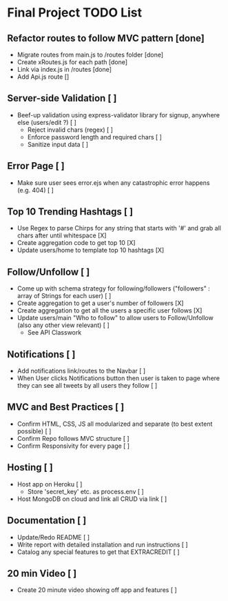 # Final Project TODO List

## Refactor routes to follow MVC pattern [done]
- Migrate routes from main.js to /routes folder [done]
- Create xRoutes.js for each path [done]
- Link via index.js in /routes [done]
- Add Api.js route []

## Server-side Validation [ ]
- Beef-up validation using express-validator library for signup, anywhere else (users/edit ?) [ ]
    - Reject invalid chars (regex) [ ]
    - Enforce password length and required chars [ ]
    - Sanitize input data [ ]

## Error Page [ ]
- Make sure user sees error.ejs when any catastrophic error happens (e.g. 404) [ ]

## Top 10 Trending Hashtags [ ]
- Use Regex to parse Chirps for any string that starts with '#' and grab all chars after until whitespace [X]
- Create aggregation code to get top 10 [X]
- Update users/home to template top 10 hashtags [X]

## Follow/Unfollow [ ]
- Come up with schema strategy for following/followers ("followers" : array of Strings for each user) [ ]
- Create aggregation to get a user's number of followers [X]
- Create aggregation to get all the users a specific user follows [X]
- Update users/main "Who to follow" to allow users to Follow/Unfollow (also any other view relevant) [ ]
    - See API Classwork

## Notifications [ ]
- Add notifications link/routes to the Navbar [ ]
- When User clicks Notifications button then user is taken to page where they can see all tweets by all users they follow [ ]

## MVC and Best Practices [ ]
- Confirm HTML, CSS, JS all modularized and separate (to best extent possible) [ ]
- Confirm Repo follows MVC structure [ ]
- Confirm Responsivity for every page [ ]

## Hosting [ ]
- Host app on Heroku [ ]
    - Store 'secret_key' etc. as process.env [ ]
- Host MongoDB on cloud and link all CRUD via link [ ]

## Documentation [ ]
- Update/Redo README [ ]
- Write report with detailed installation and run instructions [ ]
- Catalog any special features to get that EXTRACREDIT [ ]

## 20 min Video [ ]
- Create 20 minute video showing off app and features [ ]
